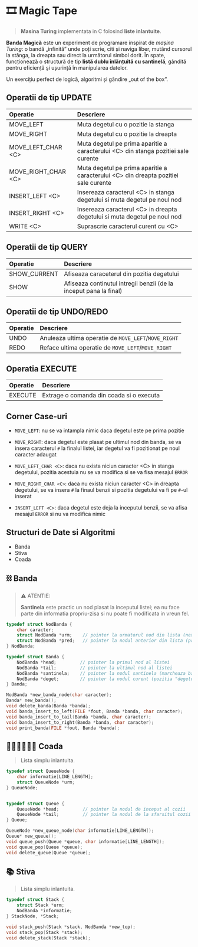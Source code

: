 # 🎞️ Magic Tape

> **Masina Turing** implementata in C folosind **liste inlantuite**.

**Banda Magică** este un experiment de programare inspirat de *mașina Turing*:
o bandă „infinită” unde poți scrie, citi și naviga liber,
mutând cursorul la stânga, la dreapta sau direct la următorul simbol dorit.
În spate, funcționează o structură de tip **listă dublu înlănțuită cu santinelă**,
gândită pentru eficiență și ușurință în manipularea datelor.

Un exercițiu perfect de logică, algoritmi și gândire „out of the box”.


## Operatii de tip UPDATE

| Operatie | Descriere |
| :--- | :--- |
| MOVE_LEFT  | Muta degetul cu o pozitie la stanga |
| MOVE_RIGHT | Muta degetul cu o pozitie la dreapta |
| MOVE_LEFT_CHAR \<C\>  | Muta degetul pe prima aparitie a caracterului \<C\> din stanga pozitiei sale curente |
| MOVE_RIGHT_CHAR \<C\> | Muta degetul pe prima aparitie a caracterului \<C\> din dreapta pozitiei sale curente |
| INSERT_LEFT \<C\> | Insereaza caracterul \<C\> in stanga degetului si muta degetul pe noul nod |
| INSERT_RIGHT \<C\> | Insereaza caracterul \<C\> in dreapta degetului si muta degetul pe noul nod |
| WRITE \<C\> | Suprascrie caracterul curent cu \<C\> |



## Operatii de tip QUERY

| Operatie | Descriere |
| :--- | :--- |
| SHOW_CURRENT | Afiseaza caraceterul din pozitia degetului |
| SHOW | Afiseaza continutul intregii benzii (de la inceput pana la final) |

## Operatii de tip UNDO/REDO

| Operatie | Descriere |
| :--- | :--- |
| UNDO | Anuleaza ultima operatie de `MOVE_LEFT`/`MOVE_RIGHT` |
| REDO | Reface ultima operatie de `MOVE_LEFT`/`MOVE_RIGHT` |

## Operatia EXECUTE

| Operatie | Descriere |
| :--- | :--- |
| EXECUTE | Extrage o comanda din coada si o executa |


## Corner Case-uri

- `MOVE_LEFT`:
    nu se va intampla nimic daca degetul este pe prima pozitie
- `MOVE_RIGHT`:
    daca degetul este plasat pe ultimul nod din banda,
    se va insera caracterul `#` la finalul listei,
    iar degetul va fi pozitionat pe noul caracter adaugat

- `MOVE_LEFT_CHAR <C>`:
    daca nu exista niciun caracter \<C\> in stanga degetului,
    pozitia acestuia nu se va modifica
    si se va fisa mesajul `ERROR`
- `MOVE_RIGHT_CHAR <C>`:
    daca nu exista niciun caracter \<C\> in dreapta degetului,
    se va insera `#` la finaul benzii
    si pozitia degetului va fi pe `#`-ul inserat

- `INSERT_LEFT <C>`:
    daca degetul este deja la inceputul benzii,
    se va afisa mesajul `ERROR` si nu va modifica nimic



## Structuri de Date si Algoritmi

- Banda
- Stiva
- Coada


## ⛓️ Banda


> ⚠️ ATENTIE:
>
> **Santinela** este practic un nod plasat la inceputul listei;
> ea nu face parte din informatia propriu-zisa si nu poate fi modificata in vreun fel.


```c
typedef struct NodBanda {
    char caracter;
    struct NodBanda *urm;    // pointer la urmatorul nod din lista (next)
    struct NodBanda *pred;   // pointer la nodul anterior din lista (previous)
} NodBanda;

typedef struct Banda {
    NodBanda *head;         // pointer la primul nod al listei
    NodBanda *tail;         // pointer la ultimul nod al listei
    NodBanda *santinela;    // pointer la nodul santinela (marcheaza baza listei)
    NodBanda *deget;        // pointer la nodul curent (pozitia "degetului")
} Banda;
```


```c
NodBanda *new_banda_node(char caracter);
Banda* new_banda();
void delete_banda(Banda *banda);
void banda_insert_to_left(FILE *fout, Banda *banda, char caracter);
void banda_insert_to_tail(Banda *banda, char caracter);
void banda_insert_to_right(Banda *banda, char caracter);
void print_banda(FILE *fout, Banda *banda);
```


## 🚶‍♂️🚶‍♂️🚶‍♂️ Coada

> Lista simplu inlantuita.

```c
typedef struct QueueNode {
    char informatie[LINE_LENGTH];
    struct QueueNode *urm;
} QueueNode;


typedef struct Queue {
    QueueNode *head;         // pointer la nodul de inceput al cozii
    QueueNode *tail;         // pointer la nodul de la sfarsitul cozii
} Queue;
```


```c
QueueNode *new_queue_node(char informatie[LINE_LENGTH]);
Queue* new_queue();
void queue_push(Queue *queue, char informatie[LINE_LENGTH]);
void queue_pop(Queue *queue);
void delete_queue(Queue *queue);
```

## 📚 Stiva

> Lista simplu inlantuita.


```c
typedef struct Stack {
    struct Stack *urm;
    NodBanda *informatie;
} StackNode, *Stack;
```


```c
void stack_push(Stack *stack, NodBanda *new_top);
void stack_pop(Stack *stack);
void delete_stack(Stack *stack);
```